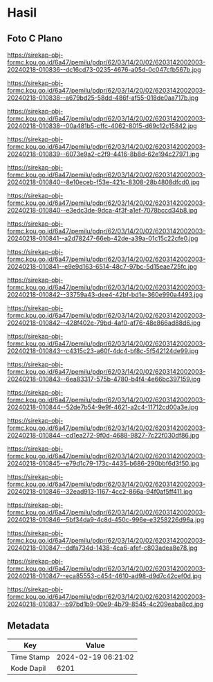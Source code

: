 # Hasil

## Foto C Plano

https://sirekap-obj-formc.kpu.go.id/6a47/pemilu/pdpr/62/03/14/20/02/6203142002003-20240218-010836--dc16cd73-0235-4676-a05d-0c047cfb567b.jpg

https://sirekap-obj-formc.kpu.go.id/6a47/pemilu/pdpr/62/03/14/20/02/6203142002003-20240218-010838--a679bd25-58dd-486f-af55-018de0aa717b.jpg

https://sirekap-obj-formc.kpu.go.id/6a47/pemilu/pdpr/62/03/14/20/02/6203142002003-20240218-010838--00a481b5-cffc-4062-8015-d69c12c15842.jpg

https://sirekap-obj-formc.kpu.go.id/6a47/pemilu/pdpr/62/03/14/20/02/6203142002003-20240218-010839--6073e9a2-c2f9-4416-8b8d-62e194c27971.jpg

https://sirekap-obj-formc.kpu.go.id/6a47/pemilu/pdpr/62/03/14/20/02/6203142002003-20240218-010840--8e10eceb-f53e-421c-8308-28b4808dfcd0.jpg

https://sirekap-obj-formc.kpu.go.id/6a47/pemilu/pdpr/62/03/14/20/02/6203142002003-20240218-010840--e3edc3de-9dca-4f3f-a1ef-7078bccd34b8.jpg

https://sirekap-obj-formc.kpu.go.id/6a47/pemilu/pdpr/62/03/14/20/02/6203142002003-20240218-010841--a2d78247-66eb-42de-a39a-01c15c22cfe0.jpg

https://sirekap-obj-formc.kpu.go.id/6a47/pemilu/pdpr/62/03/14/20/02/6203142002003-20240218-010841--e9e9d163-6514-48c7-97bc-5d15eae725fc.jpg

https://sirekap-obj-formc.kpu.go.id/6a47/pemilu/pdpr/62/03/14/20/02/6203142002003-20240218-010842--33759a43-dee4-42bf-bd1e-360e990a4493.jpg

https://sirekap-obj-formc.kpu.go.id/6a47/pemilu/pdpr/62/03/14/20/02/6203142002003-20240218-010842--428f402e-79bd-4af0-af76-48e866ad88d6.jpg

https://sirekap-obj-formc.kpu.go.id/6a47/pemilu/pdpr/62/03/14/20/02/6203142002003-20240218-010843--c4315c23-a60f-4dc4-bf8c-5f542124de99.jpg

https://sirekap-obj-formc.kpu.go.id/6a47/pemilu/pdpr/62/03/14/20/02/6203142002003-20240218-010843--6ea83317-575b-4780-b4f4-4e66bc397159.jpg

https://sirekap-obj-formc.kpu.go.id/6a47/pemilu/pdpr/62/03/14/20/02/6203142002003-20240218-010844--52de7b54-9e9f-4621-a2c4-11712cd00a3e.jpg

https://sirekap-obj-formc.kpu.go.id/6a47/pemilu/pdpr/62/03/14/20/02/6203142002003-20240218-010844--cd1ea272-9f0d-4688-9827-7c22f030df86.jpg

https://sirekap-obj-formc.kpu.go.id/6a47/pemilu/pdpr/62/03/14/20/02/6203142002003-20240218-010845--e79d1c79-173c-4435-b686-290bbf6d3f50.jpg

https://sirekap-obj-formc.kpu.go.id/6a47/pemilu/pdpr/62/03/14/20/02/6203142002003-20240218-010846--32ead913-1167-4cc2-866a-94f0af5ff411.jpg

https://sirekap-obj-formc.kpu.go.id/6a47/pemilu/pdpr/62/03/14/20/02/6203142002003-20240218-010846--5bf34da9-4c8d-450c-996e-e3258226d96a.jpg

https://sirekap-obj-formc.kpu.go.id/6a47/pemilu/pdpr/62/03/14/20/02/6203142002003-20240218-010847--ddfa734d-1438-4ca6-afef-c803adea8e78.jpg

https://sirekap-obj-formc.kpu.go.id/6a47/pemilu/pdpr/62/03/14/20/02/6203142002003-20240218-010847--eca85553-c454-4610-ad98-d9d7c42cef0d.jpg

https://sirekap-obj-formc.kpu.go.id/6a47/pemilu/pdpr/62/03/14/20/02/6203142002003-20240218-010837--b97bd1b9-00e9-4b79-8545-4c209eaba8cd.jpg


## Metadata

| Key        | Value               |
| ---------- | ------------------- |
| Time Stamp | 2024-02-19 06:21:02 |
| Kode Dapil | 6201                |



